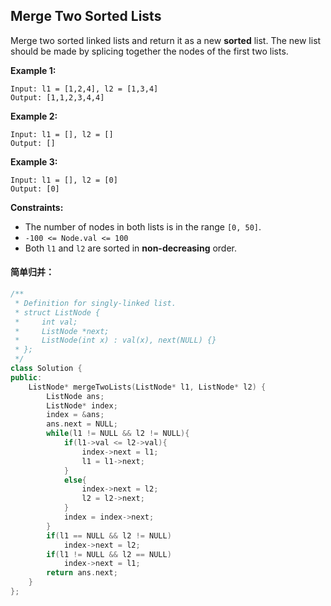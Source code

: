 ## Merge Two Sorted Lists

Merge two sorted linked lists and return it as a new **sorted** list. The new list should be made by splicing together the nodes of the first two lists.

**Example 1:**

```
Input: l1 = [1,2,4], l2 = [1,3,4]
Output: [1,1,2,3,4,4]
```

**Example 2:**

```
Input: l1 = [], l2 = []
Output: []
```

**Example 3:**

```
Input: l1 = [], l2 = [0]
Output: [0]
```

**Constraints:**

- The number of nodes in both lists is in the range `[0, 50]`.
- `-100 <= Node.val <= 100`
- Both `l1` and `l2` are sorted in **non-decreasing** order.

#### 简单归并：

```c++
/**
 * Definition for singly-linked list.
 * struct ListNode {
 *     int val;
 *     ListNode *next;
 *     ListNode(int x) : val(x), next(NULL) {}
 * };
 */
class Solution {
public:
    ListNode* mergeTwoLists(ListNode* l1, ListNode* l2) {
        ListNode ans;
        ListNode* index;
        index = &ans;
        ans.next = NULL;
        while(l1 != NULL && l2 != NULL){
            if(l1->val <= l2->val){
                index->next = l1;
                l1 = l1->next;
            }
            else{
                index->next = l2;
                l2 = l2->next;
            }
            index = index->next;
        }
        if(l1 == NULL && l2 != NULL)
            index->next = l2;
        if(l1 != NULL && l2 == NULL)
            index->next = l1;
        return ans.next;
    }
};
```

